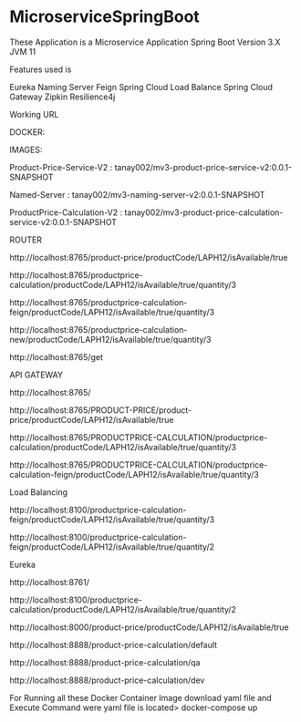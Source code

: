 # MicroserviceSpringBoot

These Application is a Microservice Application 
Spring Boot Version 3.X
JVM 11

Features used is 

Eureka Naming Server
Feign 
Spring Cloud Load Balance
Spring Cloud Gateway
Zipkin
Resilience4j

Working URL

DOCKER:

IMAGES:

Product-Price-Service-V2  : tanay002/mv3-product-price-service-v2:0.0.1-SNAPSHOT

Named-Server : tanay002/mv3-naming-server-v2:0.0.1-SNAPSHOT

ProductPrice-Calculation-V2 : tanay002/mv3-product-price-calculation-service-v2:0.0.1-SNAPSHOT


ROUTER

http://localhost:8765/product-price/productCode/LAPH12/isAvailable/true

http://localhost:8765/productprice-calculation/productCode/LAPH12/isAvailable/true/quantity/3

http://localhost:8765/productprice-calculation-feign/productCode/LAPH12/isAvailable/true/quantity/3

http://localhost:8765/productprice-calculation-new/productCode/LAPH12/isAvailable/true/quantity/3

http://localhost:8765/get

API GATEWAY

http://localhost:8765/

http://localhost:8765/PRODUCT-PRICE/product-price/productCode/LAPH12/isAvailable/true

http://localhost:8765/PRODUCTPRICE-CALCULATION/productprice-calculation/productCode/LAPH12/isAvailable/true/quantity/3

http://localhost:8765/PRODUCTPRICE-CALCULATION/productprice-calculation-feign/productCode/LAPH12/isAvailable/true/quantity/3


Load Balancing

http://localhost:8100/productprice-calculation-feign/productCode/LAPH12/isAvailable/true/quantity/3

http://localhost:8100/productprice-calculation-feign/productCode/LAPH12/isAvailable/true/quantity/2

Eureka

http://localhost:8761/


http://localhost:8100/productprice-calculation/productCode/LAPH12/isAvailable/true/quantity/2

http://localhost:8000/product-price/productCode/LAPH12/isAvailable/true

http://localhost:8888/product-price-calculation/default

http://localhost:8888/product-price-calculation/qa

http://localhost:8888/product-price-calculation/dev


For Running all these Docker Container Image download yaml file 
and Execute Command were yaml file is located> docker-compose up 
